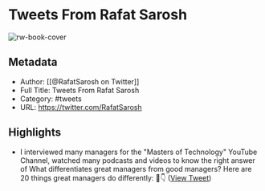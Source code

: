 # Tweets From Rafat Sarosh

![rw-book-cover](https://pbs.twimg.com/profile_images/1478873874313859073/ZGKJYvqZ.jpg)

## Metadata
- Author: [[@RafatSarosh on Twitter]]
- Full Title: Tweets From Rafat Sarosh
- Category: #tweets
- URL: https://twitter.com/RafatSarosh

## Highlights
- I interviewed many managers for the "Masters of Technology" YouTube Channel, watched many podcasts and videos to know the right answer of What differentiates great managers from good managers? Here are 20 things great managers do differently:
  🧵👇 ([View Tweet](https://twitter.com/RafatSarosh/status/1499141473433899010))
